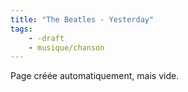 ```yaml
---
title: "The Beatles - Yesterday"
tags:
    - -draft
    - musique/chanson
---
```


Page créée automatiquement, mais vide.
